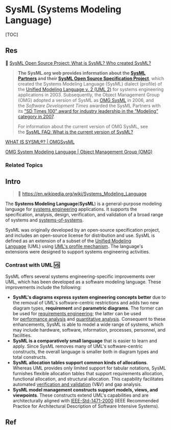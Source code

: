 # SysML (Systems Modeling Language)

[TOC]



## Res
📂 [SysML Open Source Project: What is SysML? Who created SysML?](https://sysml.org)

> **The SysML.org web provides information about the [SysML Partners](https://sysml.org/sysml-partners/) and their [SysML Open Source Specification Project](https://sysml.org/sysml-partners/)**, which created the Systems Modeling Language (SysML) dialect (profile) of the [Unified Modeling Language v. 2 (UML 2)](https://umlforum.com/) for systems engineering applications in 2003. Subsequently, the Object Management Group (OMG) adopted a version of SysML as [OMG SysML](http://www.omgsysml.org/) in 2006, and the _Software Development Times_ awarded the SysML Partners with its ["SD Times 100" award for industry leadership in the “Modeling” category in 2007](http://sdtimes.com/sdtimes-100/2007/best-in-show/modeling-2007/). 
> 
> For information about the current version of OMG SysML, see the [SysML FAQ: What is the current version of SysML?](https://sysml.org/sysml-faq/what-is-current-version-of-sysml.html)

[WHAT IS SYSML®? | OMGSysML](https://www.omgsysml.org/what-is-sysml.htm)

[OMG System Modeling Language | Object Management Group (OMG)](https://www.omg.org/spec/SysML/)


### Related Topics



## Intro
> 🔗 https://en.wikipedia.org/wiki/Systems_Modeling_Language


The **Systems Modeling Language**(**SysML**) is a general-purpose modeling language for [systems engineering](https://en.wikipedia.org/wiki/Systems_engineering "Systems engineering") applications. It supports the specification, analysis, design, verification, and validation of a broad range of systems and [systems-of-systems](https://en.wikipedia.org/wiki/System_of_systems "System of systems").

SysML was originally developed by an open-source specification project, and includes an open-source license for distribution and use. SysML is defined as an extension of a subset of the [Unified Modeling Language](https://en.wikipedia.org/wiki/Unified_Modeling_Language "Unified Modeling Language") (UML) using [UML's profile mechanism](https://en.wikipedia.org/wiki/Profile_(UML) "Profile (UML)"). The language's extensions were designed to support systems engineering activities.


### Contrast with UML 🆚
SysML offers several systems engineering-specific improvements over UML, which has been developed as a software modeling language. These improvements include the following:
- **SysML's diagrams express system engineering concepts better** due to the removal of UML's software-centric restrictions and adds two new diagram types, **requirement** and **parametric diagrams**. The former can be used for [requirements engineering](https://en.wikipedia.org/wiki/Requirements_engineering "Requirements engineering"); the latter can be used for [performance analysis](https://en.wikipedia.org/wiki/Profiling_(computer_programming) "Profiling (computer programming)") and [quantitative analysis](https://en.wikipedia.org/wiki/Statistics "Statistics"). Consequent to these enhancements, SysML is able to model a wide range of systems, which may include hardware, software, information, processes, personnel, and facilities.
- **SysML is a comparatively small language** that is easier to learn and apply. Since SysML removes many of UML's software-centric constructs, the overall language is smaller both in diagram types and total constructs.
- **SysML allocation tables support common kinds of allocations**. Whereas UML provides only limited support for tabular notations, SysML furnishes flexible allocation tables that support requirements allocation, functional allocation, and structural allocation. This capability facilitates automated [verification and validation](https://en.wikipedia.org/wiki/Verification_and_validation "Verification and validation") (V&V) and gap analysis.
- **SysML model management constructs support models, views, and viewpoints**. These constructs extend UML's capabilities and are architecturally aligned with [IEEE-Std-1471-2000](https://en.wikipedia.org/wiki/IEEE-Std-1471-2000 "IEEE-Std-1471-2000") (IEEE Recommended Practice for Architectural Description of Software Intensive Systems).


## Ref

